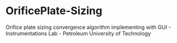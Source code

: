 # OrificePlate-Sizing
Orifice plate sizing convergence algorithm implementing with GUI - Instrumentations Lab - Petroleum University of Technology
